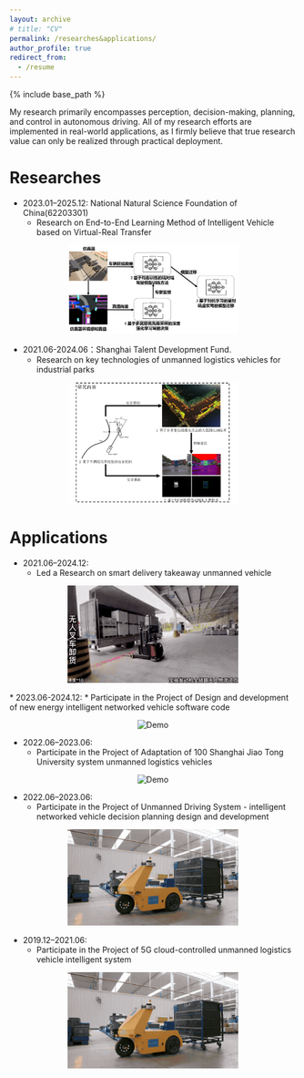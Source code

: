 ```yaml
---
layout: archive
# title: "CV"
permalink: /researches&applications/
author_profile: true
redirect_from:
  - /resume
---
```


{% include base_path %}



My research primarily encompasses perception, decision-making, planning, and control in autonomous driving. All of my research efforts are implemented in real-world applications, as I firmly believe that true research value can only be realized through practical deployment.


Researches
======

* 2023.01–2025.12: National Natural Science Foundation of China(62203301)
  * Research on End-to-End Learning Method of Intelligent Vehicle based on  Virtual-Real Transfer

<p align="center">
  <img src="../images/researches/nsfc.png" alt="Demo" width="300">
</p>

* 2021.06-2024.06：Shanghai Talent Development Fund. 
  * Research on key technologies of unmanned logistics vehicles for industrial parks

<p align="center">
  <img src="../images/researches/ShanghaiTalent.png" alt="Demo" width="300">
</p>



Applications
======


* 2021.06–2024.12: 
  * Led a Research on smart delivery takeaway unmanned vehicle
<p align="center">
  <img src="../images/researches/all_steps.gif" alt="Demo" width="300">
</p>
* 2023.06-2024.12:
  * Participate in the Project of Design and development of new energy intelligent networked vehicle software code

<p align="center">
  <img src="../images/researches/AMR_outdoor.gif" alt="Demo" width="300">
</p>

* 2022.06–2023.06: 
  * Participate in the Project of Adaptation of 100 Shanghai Jiao Tong University system unmanned logistics vehicles

<p align="center">
  <img src="../images/researches/cleaner.gif" alt="Demo" width="300">
</p>

* 2022.06–2023.06: 
  * Participate in the Project of Unmanned Driving System - intelligent networked vehicle decision planning design and development

<p align="center">
  <img src="../images/researches/logistics.gif" alt="Demo" width="300">
</p>

* 2019.12–2021.06: 
  * Participate in the Project of 5G cloud-controlled unmanned logistics vehicle intelligent system

<p align="center">
  <img src="../images/researches/logistics.gif" alt="Demo" width="300">
</p>


